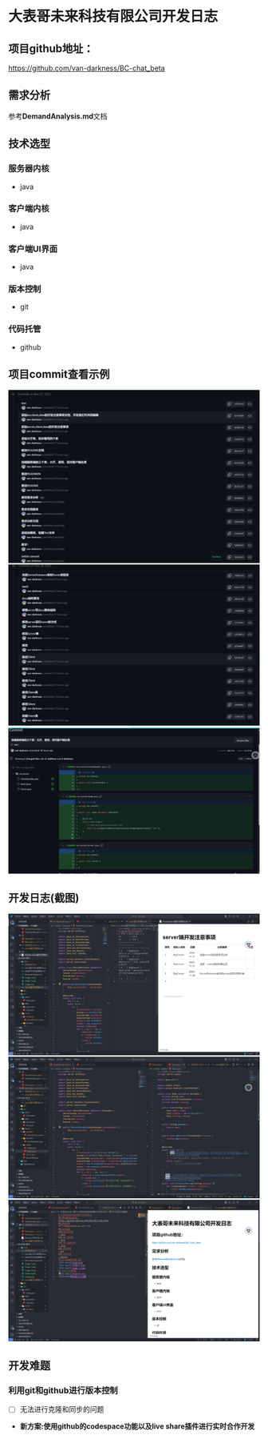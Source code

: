 # 大表哥未来科技有限公司开发日志
## 项目github地址：
https://github.com/van-darkness/BC-chat_beta
## 需求分析
参考**DemandAnalysis.md**文档
## 技术选型
### 服务器内核
- java
### 客户端内核
- java
### 客户端UI界面
- java
### 版本控制
- git
### 代码托管
- github
## 项目commit查看示例
![Alt text](image.png)
![Alt text](image-1.png)
![Alt text](image-2.png)
## 开发日志(截图)
![Alt text](image-3.png)
![Alt text](image-4.png)
![Alt text](image-5.png)
## 开发难题
### 利用git和github进行版本控制
- [ ] 无法进行克隆和同步的问题
- **新方案:使用github的codespace功能以及live share插件进行实时合作开发**